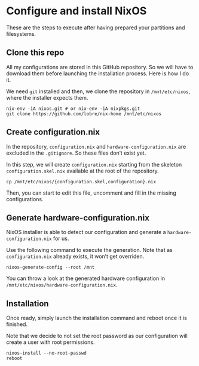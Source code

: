 # Configure and install NixOS

These are the steps to execute after having prepared your partitions and filesystems.

## Clone this repo

All my configurations are stored in this GitHub repository. So we will have to download them before launching the installation process. Here is how I do it.

We need `git` installed and then, we clone the repository in `/mnt/etc/nixos`, where the installer expects them.

```
nix-env -iA nixos.git # or nix-env -iA nixpkgs.git
git clone https://github.com/lobre/nix-home /mnt/etc/nixos
```

## Create configuration.nix

In the repository, `configuration.nix` and `hardware-configuration.nix` are excluded in the `.gitignore`. So these files don’t exist yet.

In this step, we will create `configuration.nix` starting from the skeleton `configuration.skel.nix` available at the root of the repository.

```
cp /mnt/etc/nixos/{configuration.skel,configuration}.nix
```

Then, you can start to edit this file, uncomment and fill in the missing configurations.

## Generate hardware-configuration.nix

NixOS installer is able to detect our configuration and generate a `hardware-configuration.nix` for us.

Use the following command to execute the generation. Note that as `configuration.nix` already exists, it won’t get overriden.

```
nixos-generate-config --root /mnt
```

You can throw a look at the generated hardware configuration in `/mnt/etc/nixos/hardware-configuration.nix`.

## Installation

Once ready, simply launch the installation command and reboot once it is finished.

Note that we decide to not set the root password as our configuration will create a user with root permissions.

```
nixos-install --no-root-passwd
reboot
```
